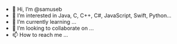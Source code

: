 - 👋 Hi, I’m @samuseb
- 👀 I’m interested in Java, C, C++, C#, JavaScript, Swift, Python... 
- 🌱 I’m currently learning ...
- 💞️ I’m looking to collaborate on ...
- 📫 How to reach me ...

<!---
samuseb/samuseb is a ✨ special ✨ repository because its `README.md` (this file) appears on your GitHub profile.
You can click the Preview link to take a look at your changes.
--->
